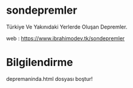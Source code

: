 # sondepremler
Türkiye Ve Yakınıdaki Yerlerde Oluşan Depremler.

web : https://www.ibrahimodev.tk/sondepremler

# Bilgilendirme 
depremaninda.html dosyası boştur!

